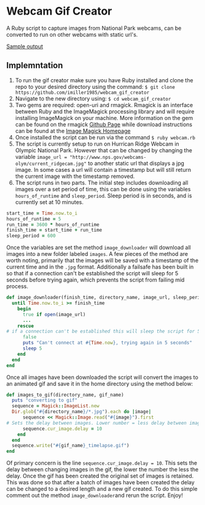 # Webcam Gif Creator
A Ruby script to capture images from National Park webcams, can be converted to run on other webcams with static url's.

[Sample output](http://i.imgur.com/qLB4W05.gifv)

## Implemntation 
1. To run the gif creator make sure you have Ruby installed and clone the repo to your desired directory using the command: `$ git clone https://github.com/imiller1985/webcam_gif_creator`
2. Navigate to the new directory using: `$ cd webcam_gif_creator`
3. Two gems are required: open-uri and rmagick. Rmagick is an interface between Ruby and the ImageMagick processing library and will require installing ImageMagick on your machine. More information on the gem can be found on the rmagick [Github Page](https://github.com/rmagick/rmagick) while download instructions can be found at the [Image Magick Homepage](http://www.imagemagick.org/script/index.php)
4. Once installed the script can be run via the command `$ ruby webcam.rb`
5. The script is currently setup to run on Hurrican Ridge Webcam in Olympic National Park. However that can be changed by changing the variable `image_url = "http://www.nps.gov/webcams-olym/current_ridgecam.jpg"` to another static url that displays a jpg image. In some cases a url will contain a timestamp but will still return the current image with the timestamp removed.
6. The script runs in two parts. The initial step includes downloading all images over a set period of time, this can be done using the variables `hours_of_runtime` and `sleep_period`. Sleep period is in seconds, and is currently set at 10 minutes. 
```ruby
start_time = Time.now.to_i
hours_of_runtime = 5
run_time = 3600 * hours_of_runtime
finish_time = start_time + run_time
sleep_period = 600
```
Once the variables are set the method `image_downloader` will download all images into a new folder labeled `images`. A few pieces of the method are worth noting, primarily that the images will be saved with a timestamp of the current time and in the `.jpg` format. Additionally a failsafe has been built in so that if a connection can't be established the script will sleep for 5 seconds before trying again, which prevents the script from failing mid process. 
```ruby
def image_downloader(finish_time, directory_name, image_url, sleep_period)
  until Time.now.to_i >= finish_time
    begin
      true if open(image_url)
      ...
    rescue
# if a connection can't be established this will sleep the script for 5 seconds before trying again
      false
      puts "Can't connect at #{Time.now}, trying again in 5 seconds"
      sleep 5
    end
  end
end
``` 
Once all images have been downloaded the script will convert the images to an animated gif and save it in the home directory using the method below:
```ruby
def images_to_gif(directory_name, gif_name)
  puts "converting to gif"
  sequence = Magick::ImageList.new
  Dir.glob("#{directory_name}/*.jpg").each do |image|
      sequence << Magick::Image.read("#{image}").first
# Sets the delay between images. Lower number = less delay between image change
      sequence.cur_image.delay = 10
    end
  end
  sequence.write("#{gif_name}_timelapse.gif")
end
``` 
Of primary concern is the line `sequence.cur_image.delay = 10`. This sets the delay between changing images in the gif, the lower the number the less the delay. Once the gif has been created the original set of images is retained. This was done so that after a batch of images have been created the delay can be changed to a desired length and a new gif created. To do this simple comment out the method `image_downloader`and rerun the script.
Enjoy!
